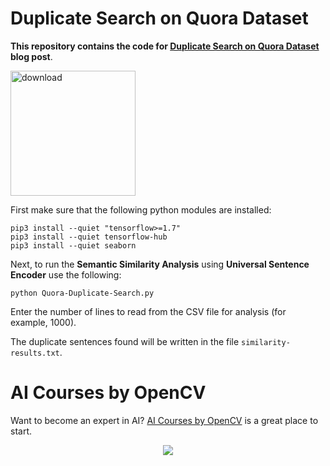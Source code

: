 # Duplicate Search on Quora Dataset

**This repository contains the code for [Duplicate Search on Quora Dataset](https://learnopencv.com/duplicate-search-on-quora-dataset/) blog post**.

[<img src="https://learnopencv.com/wp-content/uploads/2022/07/download-button-e1657285155454.png" alt="download" width="200">](https://www.dropbox.com/sh/491rn8l2kvauylq/AAAPqUnff5R4l5crqWMnJuSEa?dl=1)

First make sure that the following python modules are installed:

```
pip3 install --quiet "tensorflow>=1.7"
pip3 install --quiet tensorflow-hub
pip3 install --quiet seaborn
```

Next, to run the **Semantic Similarity Analysis** using **Universal Sentence Encoder** use the following:

`python Quora-Duplicate-Search.py`

Enter the number of lines to read from the CSV file for analysis (for example, 1000).

The duplicate sentences found will be written in the file `similarity-results.txt`.  


# AI Courses by OpenCV

Want to become an expert in AI? [AI Courses by OpenCV](https://opencv.org/courses/) is a great place to start. 

<a href="https://opencv.org/courses/">
<p align="center"> 
<img src="https://learnopencv.com/wp-content/uploads/2023/01/AI-Courses-By-OpenCV-Github.png">
</p>
</a>
